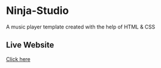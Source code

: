 # Ninja-Studio
 A music player template created with the help of HTML & CSS 
 
 <h2>Live Website </h2> <a href="https://brijesh-player.netlify.app/">Click here </a>
